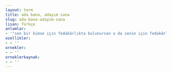 ```yaml
---
layout: term
title: ada bana, adayım sana
slug: ada-bana-adayim-sana
lisan: Türkçe
anlamlar:
- '"sen bir kimse için fedakârlıkta bulunursan o da senin için fedakârlıkta bulunur" anlamında kullanılan bir söz'
ozellikler:
- - ''
ornekler:
- - ''
orneklerkaynak:
- - ''
---
```

